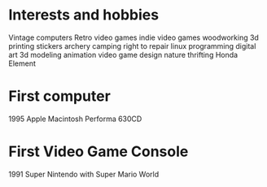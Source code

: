 # Interests and hobbies

Vintage computers
Retro video games
indie video games
woodworking
3d printing
stickers
archery
camping
right to repair
linux
programming
digital art
3d modeling
animation
video game design
nature
thrifting
Honda Element



# First computer

1995 Apple Macintosh Performa 630CD


# First Video Game Console

1991 Super Nintendo with Super Mario World


